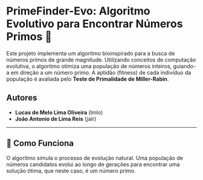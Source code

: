 # PrimeFinder-Evo: Algoritmo Evolutivo para Encontrar Números Primos 🧬

Este projeto implementa um algoritmo bioinspirado para a busca de números primos de grande magnitude. Utilizando conceitos de computação evolutiva, o algoritmo otimiza uma população de números inteiros, guiando-a em direção a um número primo. A aptidão (fitness) de cada indivíduo da população é avaliada pelo **Teste de Primalidade de Miller-Rabin**.

## Autores
- **Lucas de Melo Lima Oliveira** (lmlo)
- **João Antonio de Lima Reis** (jalr)

---

## 🚀 Como Funciona

O algoritmo simula o processo de evolução natural. Uma população de números candidatos evolui ao longo de gerações para encontrar uma solução ótima, que neste caso, é um número primo. 